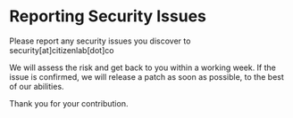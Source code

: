 # Reporting Security Issues

Please report any security issues you discover to security[at]citizenlab[dot]co

We will assess the risk and get back to you within a working week. If the issue is confirmed, we will release a patch as soon as possible, to the best of our abilities.

Thank you for your contribution.
